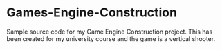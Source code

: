 # Games-Engine-Construction
Sample source code for my Game Engine Construction project. This has been created for my university course and the game is a vertical shooter.
